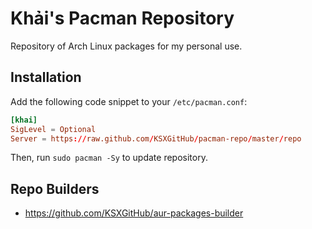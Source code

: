 # Khải's Pacman Repository

Repository of Arch Linux packages for my personal use.

## Installation

Add the following code snippet to your `/etc/pacman.conf`:

```conf
[khai]
SigLevel = Optional
Server = https://raw.github.com/KSXGitHub/pacman-repo/master/repo
```

Then, run `sudo pacman -Sy` to update repository.

## Repo Builders

* https://github.com/KSXGitHub/aur-packages-builder

